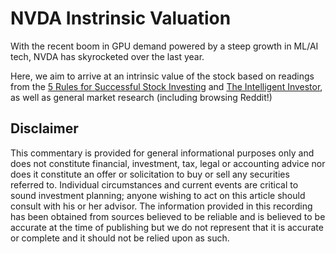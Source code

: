  # NVDA Instrinsic Valuation
 With the recent boom in GPU demand powered by a steep growth in ML/AI tech, NVDA has skyrocketed over the last year.

Here, we aim to arrive at an intrinsic value of the stock based on readings from the [5 Rules for Successful Stock Investing](https://www.amazon.ca/Five-Rules-Successful-Stock-Investing/dp/0471686174) and [The Intelligent Investor](https://www.amazon.ca/Intelligent-Investor-Definitive-Value-Investing/dp/0060555661), as well as general market research (including browsing Reddit!)

## Disclaimer
This commentary is provided for general informational purposes only and does not constitute financial, investment, tax, legal or accounting advice nor does it constitute an offer or solicitation to buy or sell any securities referred to. Individual circumstances and current events are critical to sound investment planning; anyone wishing to act on this article should consult with his or her advisor. The information provided in this recording has been obtained from sources believed to be reliable and is believed to be accurate at the time of publishing but we do not represent that it is accurate or complete and it should not be relied upon as such.
